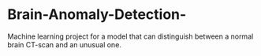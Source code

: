 # Brain-Anomaly-Detection-
Machine learning project for a model that can distinguish between a normal brain CT-scan and an unusual one. 
